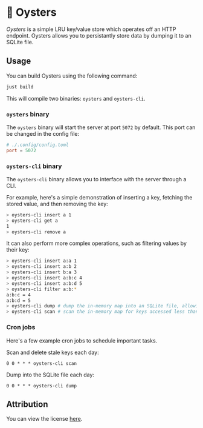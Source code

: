 # 🦪 Oysters

_Oysters_ is a simple LRU key/value store which operates off an HTTP endpoint. Oysters allows you to persistantly store data by dumping it to an SQLite file.

## Usage

You can build Oysters using the following command:

```bash
just build
```

This will compile two binaries: `oysters` and `oysters-cli`.

### `oysters` binary

The `oysters` binary will start the server at port `5072` by default. This port can be changed in the config file:

```toml
# ./.config/config.toml
port = 5072
```

### `oysters-cli` binary

The `oysters-cli` binary allows you to interface with the server through a CLI.

For example, here's a simple demonstration of inserting a key, fetching the stored value, and then removing the key:

```bash
> oysters-cli insert a 1
> oysters-cli get a
1
> oysters-cli remove a
```

It can also perform more complex operations, such as filtering values by their key:

```bash
> oysters-cli insert a:a 1
> oysters-cli insert a:b 2
> oysters-cli insert b:a 3
> oysters-cli insert a:b:c 4
> oysters-cli insert a:b:d 5
> oysters-cli filter a:b:*
a:b:c = 4
a:b:d = 5
> oysters-cli dump # dump the in-memory map into an SQLite file, allowing us to store data persistantly
> oysters-cli scan # scan the in-memory map for keys accessed less than 7 days ago, allowing us to delete stale data
```

### Cron jobs

Here's a few example cron jobs to schedule important tasks.

Scan and delete stale keys each day:

```cron
0 0 * * * oysters-cli scan
```

Dump into the SQLite file each day:

```cron
0 0 * * * oysters-cli dump
```

## Attribution

You can view the license [here](./LICENSE).
